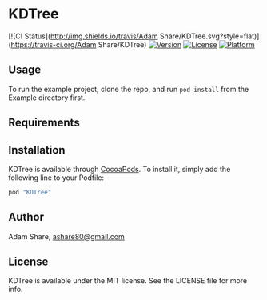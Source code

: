 # KDTree

[![CI Status](http://img.shields.io/travis/Adam Share/KDTree.svg?style=flat)](https://travis-ci.org/Adam Share/KDTree)
[![Version](https://img.shields.io/cocoapods/v/KDTree.svg?style=flat)](http://cocoapods.org/pods/KDTree)
[![License](https://img.shields.io/cocoapods/l/KDTree.svg?style=flat)](http://cocoapods.org/pods/KDTree)
[![Platform](https://img.shields.io/cocoapods/p/KDTree.svg?style=flat)](http://cocoapods.org/pods/KDTree)

## Usage

To run the example project, clone the repo, and run `pod install` from the Example directory first.

## Requirements

## Installation

KDTree is available through [CocoaPods](http://cocoapods.org). To install
it, simply add the following line to your Podfile:

```ruby
pod "KDTree"
```

## Author

Adam Share, ashare80@gmail.com

## License

KDTree is available under the MIT license. See the LICENSE file for more info.
